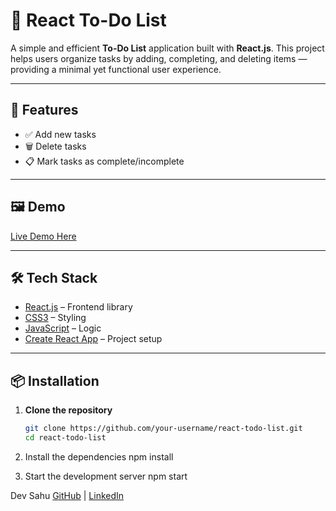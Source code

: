 # 📝 React To-Do List

A simple and efficient **To-Do List** application built with **React.js**. This project helps users organize tasks by adding, completing, and deleting items — providing a minimal yet functional user experience.

---

## 🚀 Features

- ✅ Add new tasks
- 🗑️ Delete tasks
- 📋 Mark tasks as complete/incomplete

---

## 🖼️ Demo

[Live Demo Here](https://react-todo-list-joyz-ai.vercel.app/)

---

## 🛠️ Tech Stack

- [React.js](https://reactjs.org/) – Frontend library
- [CSS3](https://developer.mozilla.org/en-US/docs/Web/CSS) – Styling
- [JavaScript](https://developer.mozilla.org/en-US/docs/Web/JavaScript) – Logic
- [Create React App](https://create-react-app.dev/) – Project setup

---

## 📦 Installation

1. **Clone the repository**
   ```bash
   git clone https://github.com/your-username/react-todo-list.git
   cd react-todo-list
   
2. Install the dependencies
   npm install

3. Start the development server
   npm start




Dev Sahu
[GitHub](https://github.com/devidnitr) | [LinkedIn](https://www.linkedin.com/in/dev-sahu-10995126b/) 


